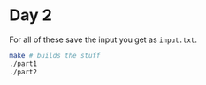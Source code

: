 # Day 2
For all of these save the input you get as `input.txt`.

```sh
make # builds the stuff
./part1
./part2
```
